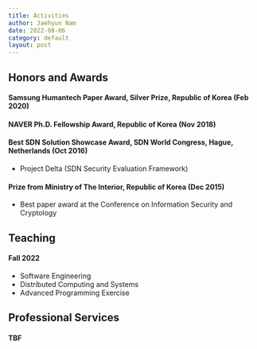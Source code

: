 ```yaml
---
title: Activities
author: Jaehyun Nam
date: 2022-08-06
category: default
layout: post
---
```


## Honors and Awards

#### Samsung Humantech Paper Award, Silver Prize, Republic of Korea (Feb 2020)

#### NAVER Ph.D. Fellowship Award, Republic of Korea (Nov 2018)

#### Best SDN Solution Showcase Award, SDN World Congress, Hague, Netherlands (Oct 2016)
  - Project Delta (SDN Security Evaluation Framework)

#### Prize from Ministry of The Interior, Republic of Korea (Dec 2015)
  - Best paper award at the Conference on Information Security and Cryptology

## Teaching

#### Fall 2022

  - Software Engineering
  - Distributed Computing and Systems
  - Advanced Programming Exercise

## Professional Services

#### TBF

